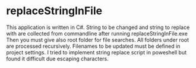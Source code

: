 # replaceStringInFile

This application is written in C#.
String to be changed and string to replace with are collected from commandline after running replaceStringInFile.exe
Then you must give also root folder for file searches. All folders under root are processed recursively.
Filenames to be updated must be defined in project settings.
I tried to implement string replace script in poweshell but found it difficult due escaping characters.
